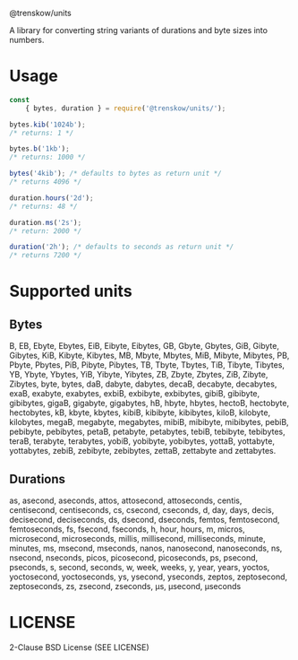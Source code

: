 @trenskow/units

A library for converting string variants of durations and byte sizes into numbers.

# Usage

````javascript
const
	{ bytes, duration } = require('@trenskow/units/');
````

````javascript
bytes.kib('1024b');
/* returns: 1 */

bytes.b('1kb');
/* returns: 1000 */

bytes('4kib'); /* defaults to bytes as return unit */
/* returns 4096 */
````

````javascript
duration.hours('2d');
/* returns: 48 */

duration.ms('2s');
/* return: 2000 */

duration('2h'); /* defaults to seconds as return unit */
/* returns 7200 */
````

# Supported units

## Bytes

B, EB, Ebyte, Ebytes, EiB, Eibyte, Eibytes, GB, Gbyte, Gbytes, GiB, Gibyte, Gibytes, KiB, Kibyte, Kibytes, MB, Mbyte, Mbytes, MiB, Mibyte, Mibytes, PB, Pbyte, Pbytes, PiB, Pibyte, Pibytes, TB, Tbyte, Tbytes, TiB, Tibyte, Tibytes, YB, Ybyte, Ybytes, YiB, Yibyte, Yibytes, ZB, Zbyte, Zbytes, ZiB, Zibyte, Zibytes, byte, bytes, daB, dabyte, dabytes, decaB, decabyte, decabytes, exaB, exabyte, exabytes, exbiB, exbibyte, exbibytes, gibiB, gibibyte, gibibytes, gigaB, gigabyte, gigabytes, hB, hbyte, hbytes, hectoB, hectobyte, hectobytes, kB, kbyte, kbytes, kibiB, kibibyte, kibibytes, kiloB, kilobyte, kilobytes, megaB, megabyte, megabytes, mibiB, mibibyte, mibibytes, pebiB, pebibyte, pebibytes, petaB, petabyte, petabytes, tebiB, tebibyte, tebibytes, teraB, terabyte, terabytes, yobiB, yobibyte, yobibytes, yottaB, yottabyte, yottabytes, zebiB, zebibyte, zebibytes, zettaB, zettabyte and zettabytes.

## Durations

as, asecond, aseconds, attos, attosecond, attoseconds, centis, centisecond, centiseconds, cs, csecond, cseconds, d, day, days, decis, decisecond, deciseconds, ds, dsecond, dseconds, femtos, femtosecond, femtoseconds, fs, fsecond, fseconds, h, hour, hours, m, micros, microsecond, microseconds, millis, millisecond, milliseconds, minute, minutes, ms, msecond, mseconds, nanos, nanosecond, nanoseconds, ns, nsecond, nseconds, picos, picosecond, picoseconds, ps, psecond, pseconds, s, second, seconds, w, week, weeks, y, year, years, yoctos, yoctosecond, yoctoseconds, ys, ysecond, yseconds, zeptos, zeptosecond, zeptoseconds, zs, zsecond, zseconds, μs, μsecond, μseconds

# LICENSE

2-Clause BSD License (SEE LICENSE)